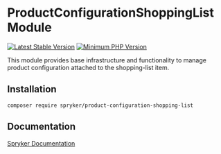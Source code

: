 # ProductConfigurationShoppingList Module
[![Latest Stable Version](https://poser.pugx.org/spryker/product-configuration-shopping-list/v/stable.svg)](https://packagist.org/packages/spryker/product-configuration-shopping-list)
[![Minimum PHP Version](https://img.shields.io/badge/php-%3E%3D%208.3-8892BF.svg)](https://php.net/)

This module provides base infrastructure and functionality to manage product configuration attached to the shopping-list item.

## Installation

```
composer require spryker/product-configuration-shopping-list
```

## Documentation

[Spryker Documentation](https://docs.spryker.com)
